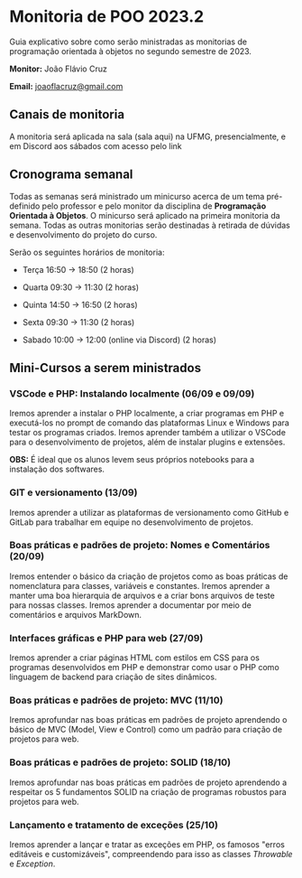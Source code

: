 # Monitoria de POO 2023.2

Guia explicativo sobre como serão ministradas as monitorias de programação orientada à objetos no segundo semestre de 2023.

**Monitor:** João Flávio Cruz

**Email:** joaoflacruz@gmail.com

## Canais de monitoria

A monitoria será aplicada na sala (sala aqui) na UFMG, presencialmente, e em Discord aos sábados com acesso pelo link

## Cronograma semanal

Todas as semanas será ministrado um minicurso acerca de um tema pré-definido pelo professor e pelo monitor da disciplina de **Programação Orientada à Objetos**. O minicurso será aplicado na primeira monitoria da semana. Todas as outras monitorias serão destinadas à retirada de dúvidas e desenvolvimento do projeto do curso.

Serão os seguintes horários de monitoria:

- Terça 16:50 -> 18:50 (2 horas)

- Quarta 09:30 -> 11:30 (2 horas)

- Quinta 14:50 -> 16:50 (2 horas)

- Sexta 09:30 -> 11:30 (2 horas)

- Sabado 10:00 -> 12:00 (online via Discord) (2 horas)

## Mini-Cursos a serem ministrados

### VSCode e PHP: Instalando localmente (06/09 e 09/09)

Iremos aprender a instalar o PHP localmente, a criar programas em PHP e executá-los no prompt de comando das plataformas Linux e Windows para testar os programas criados. Iremos aprender também a utilizar o VSCode para o desenvolvimento de projetos, além de instalar plugins e extensões.

**OBS:** É ideal que os alunos levem seus próprios notebooks para a instalação dos softwares.

### GIT e versionamento (13/09)

Iremos aprender a utilizar as plataformas de versionamento como GitHub e GitLab para trabalhar em equipe no desenvolvimento de projetos.

### Boas práticas e padrões de projeto: Nomes e Comentários (20/09)

Iremos entender o básico da criação de projetos como as boas práticas de nomenclatura para classes, variáveis e constantes. Iremos aprender a manter uma boa hierarquia de arquivos e a criar bons arquivos de teste para nossas classes. Iremos aprender a documentar por meio de comentários e arquivos MarkDown.

### Interfaces gráficas e PHP para web (27/09)

Iremos aprender a criar páginas HTML com estilos em CSS para os programas desenvolvidos em PHP e demonstrar como usar o PHP como linguagem de backend para criação de sites dinâmicos.

### Boas práticas e padrões de projeto: MVC (11/10)

Iremos aprofundar nas boas práticas em padrões de projeto aprendendo o básico de MVC (Model, View e Control) como um padrão para criação de projetos para web.

### Boas práticas e padrões de projeto: SOLID (18/10)

Iremos aprofundar nas boas práticas em padrões de projeto aprendendo a respeitar os 5 fundamentos SOLID na criação de programas robustos para projetos para web.

### Lançamento e tratamento de exceções (25/10)

Iremos aprender a lançar e tratar as exceções em PHP, os famosos "erros editáveis e customizáveis", compreendendo para isso as classes *Throwable* e *Exception*.